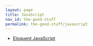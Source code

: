 ```yaml
---
layout: page
title: JavaScript
nav_id: the-good-stuff
permalink: the-good-stuff/javascript
---
```


- [Eloquent JavaScript](http://eloquentjavascript.net)
